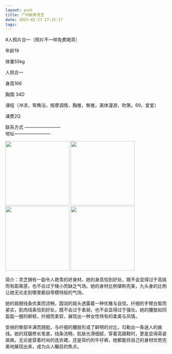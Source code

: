 ```yaml
---
layout: psot
title: 广州新茶灵芝
date: 2025-02-27 17:15:17
tags:
---
```

#人照片合一（照片不一样免费喝茶）

年龄19

体重55kg

人照合一

身高166

胸围 34D

课程（冲凉，鸳鸯浴，按摩调情，胸推，臀推，美体漫游，吹箫。69，爱爱）

课费2Q

联系方式 ————————  
地址————————

<img src="https://junajax.github.io/TestHexo/images/1.png" height="200">
<img src="https://junajax.github.io/TestHexo/images/2.png" height="200"> 
<img src="https://junajax.github.io/TestHexo/images/3.png" height="200">
<img src="https://junajax.github.io/TestHexo/images/4.jpg" height="200">

简介：灵芝拥有一副令人艳羡的好身材。她的身高恰到好处，既不会显得过于高挑而有距离感，也不会过于矮小而缺乏气场。她的身材比例堪称完美，九头身的比例让她无论走到哪里都自带模特般的气场。

她的肩膀线条优美而流畅，圆润的肩头透露着一种优雅与自信。纤细的手臂白皙而紧实，肌肉线条恰到好处，既不会过于柔弱，也不会显得过于强壮。她的腰肢如同盈盈一握的柳枝，纤细而柔软，展现出一种女性特有的柔美与风情。

安纳的臀部丰满而翘挺，与纤细的腰肢形成了鲜明的对比，勾勒出一条迷人的曲线。她的双腿修长笔直，线条流畅，肌肤光滑细腻，穿着高跟鞋时，更是显得英姿飒爽。无论是穿着时尚的连衣裙，还是简约的牛仔裤，她都能将自己的身材优势完美地展现出来，成为众人瞩目的焦点。

